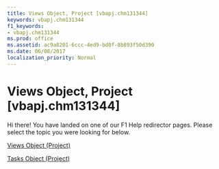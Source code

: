 ```yaml
---
title: Views Object, Project [vbapj.chm131344]
keywords: vbapj.chm131344
f1_keywords:
- vbapj.chm131344
ms.prod: office
ms.assetid: ac9a8201-6ccc-4ed9-bd0f-8b893f50d390
ms.date: 06/08/2017
localization_priority: Normal
---
```



# Views Object, Project [vbapj.chm131344]

Hi there! You have landed on one of our F1 Help redirector pages. Please select the topic you were looking for below.

[Views Object (Project)](http://msdn.microsoft.com/library/53717121-f6da-d762-af97-15a819ea5d82%28Office.15%29.aspx)

[Tasks Object (Project)](http://msdn.microsoft.com/library/b7482b5a-7fac-531e-6793-610faca2f954%28Office.15%29.aspx)


